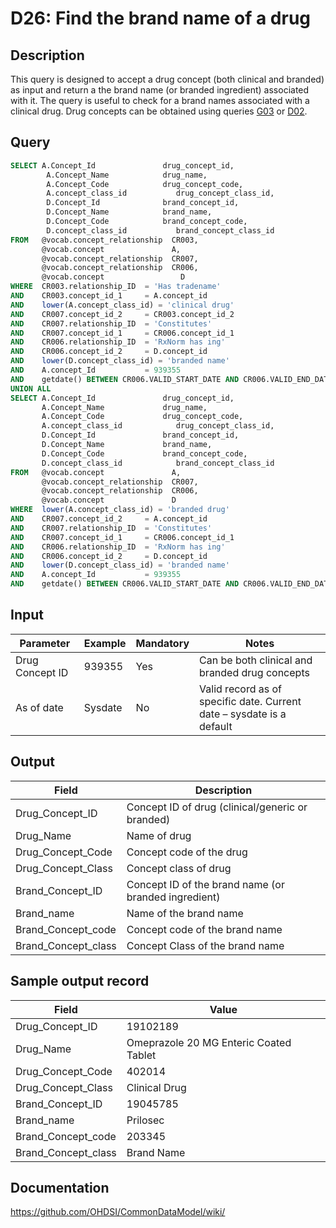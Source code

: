 <!---
Group:drug
Name:D26 Find the brand name of a drug
Author:Patrick Ryan
CDM Version: 5.0
-->

# D26: Find the brand name of a drug

## Description
This query is designed to accept a drug concept (both clinical and branded) as input and return a the brand name (or branded ingredient) associated with it. The query is useful to check for a brand names associated with a clinical drug. Drug concepts can be obtained using queries  [G03](http://vocabqueries.omop.org/general-queries/g3) or  [D02](http://vocabqueries.omop.org/drug-queries/d2).

## Query
```sql
SELECT A.Concept_Id               drug_concept_id,
        A.Concept_Name            drug_name,
        A.Concept_Code            drug_concept_code,
        A.concept_class_id           drug_concept_class_id,
        D.Concept_Id              brand_concept_id,
        D.Concept_Name            brand_name,
        D.Concept_Code            brand_concept_code,
        D.concept_class_id           brand_concept_class_id
FROM   @vocab.concept_relationship  CR003,
       @vocab.concept               A,
       @vocab.concept_relationship  CR007,
       @vocab.concept_relationship  CR006,
       @vocab.concept                 D
WHERE  CR003.relationship_ID  = 'Has tradename'
AND    CR003.concept_id_1     = A.concept_id
AND    lower(A.concept_class_id) = 'clinical drug'
AND    CR007.concept_id_2     = CR003.concept_id_2
AND    CR007.relationship_ID  = 'Constitutes'
AND    CR007.concept_id_1     = CR006.concept_id_1
AND    CR006.relationship_ID  = 'RxNorm has ing'
AND    CR006.concept_id_2     = D.concept_id
AND    lower(D.concept_class_id) = 'branded name'
AND    A.concept_Id           = 939355
AND    getdate() BETWEEN CR006.VALID_START_DATE AND CR006.VALID_END_DATE
UNION ALL
SELECT A.Concept_Id               drug_concept_id,
       A.Concept_Name             drug_name,
       A.Concept_Code             drug_concept_code,
       A.concept_class_id            drug_concept_class_id,
       D.Concept_Id               brand_concept_id,
       D.Concept_Name             brand_name,
       D.Concept_Code             brand_concept_code,
       D.concept_class_id            brand_concept_class_id
FROM   @vocab.concept               A,
       @vocab.concept_relationship  CR007,
       @vocab.concept_relationship  CR006,
       @vocab.concept               D
WHERE  lower(A.concept_class_id) = 'branded drug'
AND    CR007.concept_id_2     = A.concept_id
AND    CR007.relationship_ID  = 'Constitutes'
AND    CR007.concept_id_1     = CR006.concept_id_1
AND    CR006.relationship_ID  = 'RxNorm has ing'
AND    CR006.concept_id_2     = D.concept_id
AND    lower(D.concept_class_id) = 'branded name'
AND    A.concept_Id           = 939355
AND    getdate() BETWEEN CR006.VALID_START_DATE AND CR006.VALID_END_DATE
```

## Input

|  Parameter |  Example |  Mandatory |  Notes |
| --- | --- | --- | --- |
|  Drug Concept ID |  939355 |  Yes | Can be both clinical and branded drug concepts |
|  As of date |  Sysdate |  No | Valid record as of specific date. Current date – sysdate is a default |

## Output

| Field |  Description |
| --- | --- |
|  Drug_Concept_ID |  Concept ID of drug (clinical/generic or branded) |
|  Drug_Name |  Name of drug |
|  Drug_Concept_Code |  Concept code of the drug |
|  Drug_Concept_Class |  Concept class of drug |
|  Brand_Concept_ID |  Concept ID of the brand name (or branded ingredient) |
|  Brand_name |  Name of the brand name |
|  Brand_Concept_code |  Concept code of the brand name |
|  Brand_Concept_class |  Concept Class of the brand name |

## Sample output record

|  Field |  Value |
| --- | --- |
|  Drug_Concept_ID |  19102189 |
|  Drug_Name |  Omeprazole 20 MG Enteric Coated Tablet |
|  Drug_Concept_Code |  402014 |
|  Drug_Concept_Class |  Clinical Drug |
|  Brand_Concept_ID |  19045785 |
|  Brand_name |  Prilosec |
|  Brand_Concept_code |  203345 |
|  Brand_Concept_class |  Brand Name |



## Documentation
https://github.com/OHDSI/CommonDataModel/wiki/
